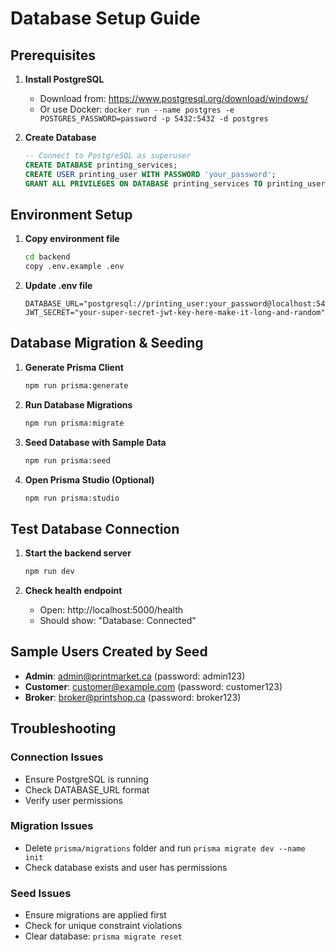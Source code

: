 # Database Setup Guide

## Prerequisites

1. **Install PostgreSQL**
   - Download from: https://www.postgresql.org/download/windows/
   - Or use Docker: `docker run --name postgres -e POSTGRES_PASSWORD=password -p 5432:5432 -d postgres`

2. **Create Database**
   ```sql
   -- Connect to PostgreSQL as superuser
   CREATE DATABASE printing_services;
   CREATE USER printing_user WITH PASSWORD 'your_password';
   GRANT ALL PRIVILEGES ON DATABASE printing_services TO printing_user;
   ```

## Environment Setup

1. **Copy environment file**
   ```bash
   cd backend
   copy .env.example .env
   ```

2. **Update .env file**
   ```env
   DATABASE_URL="postgresql://printing_user:your_password@localhost:5432/printing_services"
   JWT_SECRET="your-super-secret-jwt-key-here-make-it-long-and-random"
   ```

## Database Migration & Seeding

1. **Generate Prisma Client**
   ```bash
   npm run prisma:generate
   ```

2. **Run Database Migrations**
   ```bash
   npm run prisma:migrate
   ```

3. **Seed Database with Sample Data**
   ```bash
   npm run prisma:seed
   ```

4. **Open Prisma Studio (Optional)**
   ```bash
   npm run prisma:studio
   ```

## Test Database Connection

1. **Start the backend server**
   ```bash
   npm run dev
   ```

2. **Check health endpoint**
   - Open: http://localhost:5000/health
   - Should show: "Database: Connected"

## Sample Users Created by Seed

- **Admin**: admin@printmarket.ca (password: admin123)
- **Customer**: customer@example.com (password: customer123)  
- **Broker**: broker@printshop.ca (password: broker123)

## Troubleshooting

### Connection Issues
- Ensure PostgreSQL is running
- Check DATABASE_URL format
- Verify user permissions

### Migration Issues
- Delete `prisma/migrations` folder and run `prisma migrate dev --name init`
- Check database exists and user has permissions

### Seed Issues
- Ensure migrations are applied first
- Check for unique constraint violations
- Clear database: `prisma migrate reset`
